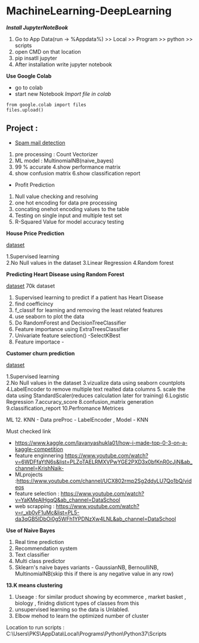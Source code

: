 # MachineLearning-DeepLearning

***Install JupyterNoteBook***

1. Go to App Data(run -> %Appdata%) >> Local >> Program >> python >> scripts
2. open CMD on that location
3. pip insatll jupyter 
4. After installation write jupyter notebook

**Use Google Colab**
- go to colab
- start new Notebook
*Import file in colab*
```
from google.colab import files
files.upload()

```

## Project :

* [Spam mail detection](https://github.com/PlabonKumarsaha/MachineLearning-DeepLearning/tree/main/ML/05.Spam%20mail%20detector%20TF-IDF%20Vectorizer)
1. pre processing : Count Vectorizer
2. ML model : MultinomialNB(naive_bayes)
3. 99 % accurate
4.show performance matrix
5. show confusion matrix
6.show classification report

* Profit Prediction

1. Null value checking and resolving
2. one hot encoding for data pre processing
3. concating onehot encoding values to the table
4. Testing on single input and multiple  test set
5. R-Squared Value for model accuracy testing

**House Price Prediction**

[dataset](https://archive.ics.uci.edu/ml/machine-learning-databases/housing/?C=N;O=D)

1.Supervised learning <br>
2.No Null values in the dataset
3.Linear Regression
4.Random forest  

**Predicting Heart Disease using Random Forest**

[dataset](https://www.kaggle.com/sulianova/cardiovascular-disease-dataset)
70k dataset 
1. Supervised learning to predict if a patient has Heart Disease
2. find coefficincy 
3. f_classif for learning and removing the least related features
4.  use seaborn to plot the data
5.  Do RandomForest and DecisionTreeClassifier
6.  Feature importance using ExtraTreesClassifier
7.  Univariate feature selection() -SelectKBest
8.  Feature importace - 

**Customer churn prediction**

[dataset](https://www.kaggle.com/studymart/customer-churn-prediction)

1.Supervised learning <br>
2.No Null values in the dataset
3.vizualize data using seaborn countplots
4.LabelEncoder to remove multiple text realted data columns
5. scale the data using StandardScaler(reduces calculation later for training)
6.Logistic Regression
7.accuracy_score
8.confusion_matrix generation
9.classification_report
10.Perfromance Metrices

ML
12. KNN - Data preProc - LabelEncoder , Model - KNN

Must checked link
- https://www.kaggle.com/lavanyashukla01/how-i-made-top-0-3-on-a-kaggle-competition
- feature enginnering https://www.youtube.com/watch?v=6WDFfaYtN6s&list=PLZoTAELRMXVPwYGE2PXD3x0bfKnR0cJjN&ab_channel=KrishNaik-  
- MLprojects :https://www.youtube.com/channel/UCX802rmp2Sg2ddyLU7Qo1bQ/videos
- feature selection : https://www.youtube.com/watch?v=YaKMeAlHgqQ&ab_channel=DataSchool
- web scrapping : https://www.youtube.com/watch?v=r_xb0vF1uMc&list=PL5-da3qGB5IDbOi0g5WFh1YPDNzXw4LNL&ab_channel=DataSchool


**Use of Naive Bayes**
1. Real time prediction
2. Recommendation system
3. Text classifier
4. Multi class predictor
5. Sklearn's naive bayes variants - GaussianNB, BernoulliNB, MultinomialNB(skip this if there is any negative value in any row) 

**13.K means clustering**
1. Useage : for similar product showing by ecommerce , market basket , biology , finidng disticnt types of classes from this
2. unsupervised learning so the data is Unlabled.
3. Elbow mehod to learn the optimized number of cluster





Location to run scripts : C:\Users\PKS\AppData\Local\Programs\Python\Python37\Scripts
